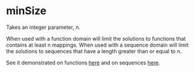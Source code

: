 # minSize

Takes an integer parameter, n.

When used with a function domain will limit the solutions to functions that contains at least n mappings.
When used with a sequence domain will limit the solutions to sequences that have a length greater than or equal to n.

See it demonstrated on functions [here](https://github.com/conjure-cp/conjure/blob/main/docs/notebooks/functionDemonstration.ipynb) and on sequences [here](https://github.com/conjure-cp/conjure/blob/main/docs/notebooks/SequenceDomains.ipynb).
